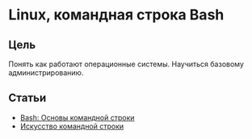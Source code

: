# Linux, командная строка Bash

## Цель
Понять как работают операционные системы. Научиться базовому администрированию.

## Статьи
- [Bash: Основы командной строки](https://ru.hexlet.io/courses/bash)
- [Искусство командной строки](https://github.com/jlevy/the-art-of-command-line/blob/master/README-ru.md)

